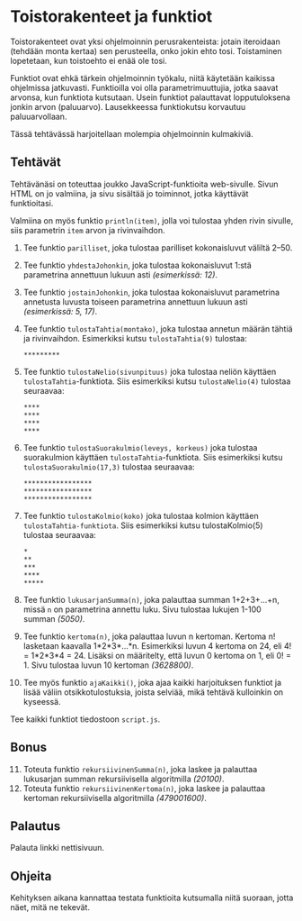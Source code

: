 # Toistorakenteet ja funktiot

Toistorakenteet ovat yksi ohjelmoinnin perusrakenteista: jotain iteroidaan (tehdään monta kertaa) sen perusteella, onko jokin ehto tosi. Toistaminen lopetetaan, kun toistoehto ei enää ole tosi.

Funktiot ovat ehkä tärkein ohjelmoinnin työkalu, niitä käytetään kaikissa ohjelmissa jatkuvasti. Funktioilla voi olla parametrimuuttujia, jotka saavat arvonsa, kun funktiota kutsutaan. Usein funktiot palauttavat lopputuloksena jonkin arvon (paluuarvo). Lausekkeessa funktiokutsu korvautuu paluuarvollaan.

Tässä tehtävässä harjoitellaan molempia ohjelmoinnin kulmakiviä.

## Tehtävät
Tehtävänäsi on toteuttaa joukko JavaScript-funktioita web-sivulle. Sivun HTML on jo valmiina, ja sivu sisältää jo toiminnot, jotka käyttävät funktioitasi. 

Valmiina on myös funktio `println(item)`, jolla voi tulostaa yhden rivin sivulle, siis parametrin `item` arvon ja rivinvaihdon.

1.  Tee funktio `parilliset`, joka tulostaa parilliset kokonaisluvut väliltä 2–50.

2.  Tee funktio `yhdestaJohonkin`, joka tulostaa kokonaisluvut 1:stä parametrina annettuun lukuun
    asti _(esimerkissä: 12)_.

3.  Tee funktio `jostainJohonkin`, joka tulostaa kokonaisluvut parametrina annetusta luvusta
    toiseen parametrina annettuun lukuun asti _(esimerkissä: 5, 17)_.

4.  Tee funktio `tulostaTahtia(montako)`, joka tulostaa annetun määrän tähtiä ja
    rivinvaihdon. Esimerkiksi kutsu `tulostaTahtia(9)` tulostaa:  
    ```console
    *********
    ```

5.  Tee funktio `tulostaNelio(sivunpituus)` joka tulostaa neliön käyttäen
    `tulostaTahtia`-funktiota. Siis esimerkiksi kutsu `tulostaNelio(4)` tulostaa
    seuraavaa:  
    ```console
    ****  
    ****  
    ****  
    ****
    ```

6.  Tee funktio `tulostaSuorakulmio(leveys, korkeus)` joka tulostaa suorakulmion käyttäen `tulostaTahtia`-funktiota. 
    Siis esimerkiksi kutsu `tulostaSuorakulmio(17,3)` tulostaa seuraavaa:  
    ```console
    *****************
    *****************
    *****************  
    ```

7.  Tee funktio `tulostaKolmio(koko)` joka tulostaa kolmion käyttäen `tulostaTahtia-funktiota`. 
    Siis esimerkiksi kutsu tulostaKolmio(5) tulostaa seuraavaa:  
    ```console
    *  
    **  
    ***  
    ****  
    *****
    ```

8.  Tee funktio `lukusarjanSumma(n)`, joka palauttaa summan 1+2+3+...+n, missä `n`
    on parametrina annettu luku. Sivu tulostaa lukujen 1-100 summan _(5050)_.

9.  Tee funktio `kertoma(n)`, joka palauttaa luvun n kertoman. Kertoma n!
    lasketaan kaavalla 1\*2\*3\*...\*n. Esimerkiksi luvun 4 kertoma on 24, eli
    4! = 1\*2\*3\*4 = 24. Lisäksi on määritelty, että luvun 0 kertoma on 1, eli
    0! = 1. Sivu tulostaa luvun 10 kertoman _(3628800)_.

10. Tee myös funktio `ajaKaikki()`, joka ajaa kaikki harjoituksen funktiot ja lisää väliin otsikkotulostuksia, joista
    selviää, mikä tehtävä kulloinkin on kyseessä.

Tee kaikki funktiot tiedostoon `script.js`. 

## Bonus
11.	Toteuta funktio `rekursiivinenSumma(n)`, joka laskee ja palauttaa lukusarjan summan rekursiivisella algoritmilla _(20100)_.
12.	Toteuta funktio `rekursiivinenKertoma(n)`, joka laskee ja palauttaa kertoman rekursiivisella algoritmilla _(479001600)_.


## Palautus

Palauta linkki nettisivuun.

## Ohjeita

Kehityksen aikana kannattaa testata funktioita kutsumalla niitä suoraan, jotta näet, mitä ne tekevät.